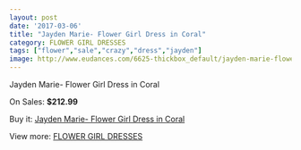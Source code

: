 ```yaml
---
layout: post
date: '2017-03-06'
title: "Jayden Marie- Flower Girl Dress in Coral"
category: FLOWER GIRL DRESSES
tags: ["flower","sale","crazy","dress","jayden"]
image: http://www.eudances.com/6625-thickbox_default/jayden-marie-flower-girl-dress-in-coral.jpg
---
```

Jayden Marie- Flower Girl Dress in Coral

On Sales: **$212.99**
<a href="https://www.eudances.com/en/flower-girl-dresses/2437-jayden-marie-flower-girl-dress-in-coral.html"><amp-img layout="responsive" width="600" height="600" src="//www.eudances.com/6625-thickbox_default/jayden-marie-flower-girl-dress-in-coral.jpg" alt="Jayden Marie- Flower Girl Dress in Coral 0" /></a>

Buy it: [Jayden Marie- Flower Girl Dress in Coral](https://www.eudances.com/en/flower-girl-dresses/2437-jayden-marie-flower-girl-dress-in-coral.html "Jayden Marie- Flower Girl Dress in Coral")

View more: [FLOWER GIRL DRESSES](https://www.eudances.com/en/30-flower-girl-dresses "FLOWER GIRL DRESSES")